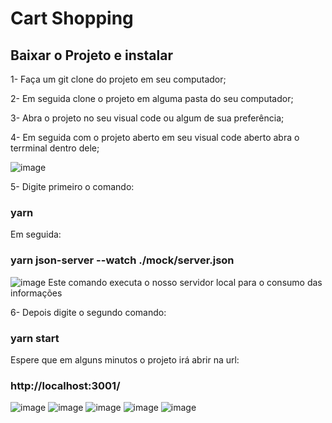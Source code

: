 # Cart Shopping 

## Baixar o Projeto e instalar 

 1- Faça um git clone do projeto em seu computador;
 
 2- Em seguida clone o projeto em alguma pasta do seu computador; 
 
 3- Abra o projeto no seu visual code ou algum de sua preferência;
 
 4- Em seguida com o projeto aberto em seu visual code aberto abra o terrminal dentro dele;
 
 ![image](https://user-images.githubusercontent.com/55917886/224380751-5e811519-3c4c-4237-ad91-825a8c47646b.png)
 
 5- Digite primeiro o comando:
  ### yarn 
 Em seguida: 
 ### yarn json-server --watch ./mock/server.json
 ![image](https://user-images.githubusercontent.com/55917886/224383210-bbe60bd9-77de-4faf-a69e-c74cf5f1d67c.png)
 Este comando executa o nosso servidor local para o consumo das informações
 
 6- Depois digite o segundo comando:
 ### yarn start
Espere que em alguns minutos o projeto irá abrir na url:
 ### http://localhost:3001/
![image](https://user-images.githubusercontent.com/55917886/224382196-047a439f-ec4c-4649-9b46-af1febd18cdc.png)
![image](https://user-images.githubusercontent.com/55917886/224382343-0a875a13-733e-480b-bacc-45990f03fc0a.png)
![image](https://user-images.githubusercontent.com/55917886/224382472-745ce66e-e8da-4ca4-8ca1-2eceab3087a0.png)
![image](https://user-images.githubusercontent.com/55917886/224382538-b485946d-13da-4338-9fa4-dc8646c53286.png)
![image](https://user-images.githubusercontent.com/55917886/224382650-a34602b5-3bb7-4291-9219-40d9ed1891ee.png)


